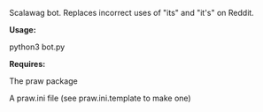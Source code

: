 Scalawag bot.  Replaces incorrect uses of "its" and "it's" on Reddit.

**Usage:**

python3 bot.py

**Requires:**

The praw package

A praw.ini file (see praw.ini.template to make one)
